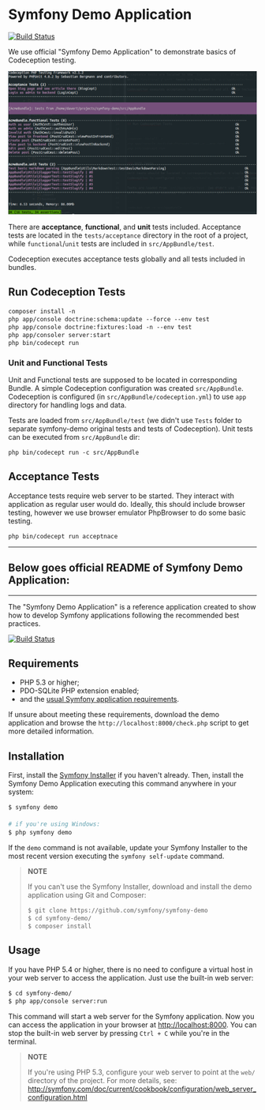 Symfony Demo Application
========================

[![Build Status](https://travis-ci.org/Codeception/symfony-demo.svg?branch=2.1)](https://travis-ci.org/Codeception/symfony-demo)

We use official "Symfony Demo Application" to demonstrate basics of Codeception testing.

![demopic](app/data/demo.png)

There are **acceptance**, **functional**, and **unit** tests included.
Acceptance tests are located in the `tests/acceptance` directory in the root of a project,
while `functional`/`unit` tests are included in `src/AppBundle/test`.

Codeception executes acceptance tests globally and all tests included in bundles.

## Run Codeception Tests

```
composer install -n
php app/console doctrine:schema:update --force --env test
php app/console doctrine:fixtures:load -n --env test
php app/consoler server:start
php bin/codecept run
```

### Unit and Functional Tests

Unit and Functional tests are supposed to be located in corresponding Bundle. A simple Codeception configuration was created `src/AppBundle`.
Codeception is configured (in `src/AppBundle/codeception.yml`) to use `app` directory for handling logs and data.

Tests are loaded from `src/AppBundle/test` (we didn't use `Tests` folder to separate symfony-demo original tests and tests of Codeception).
Unit tests can be executed from `src/AppBundle` dir:

```
php bin/codecept run -c src/AppBundle
```

## Acceptance Tests

Acceptance tests require web server to be started. They interact with application as regular user would do.
Ideally, this should include browser testing, however we use browser emulator PhpBrowser to do some basic testing.

```
php bin/codecept run acceptnace
```

-------

## Below goes official README of Symfony Demo Application:

---

The "Symfony Demo Application" is a reference application created to show how
to develop Symfony applications following the recommended best practices.

[![Build Status](https://travis-ci.org/symfony/symfony-demo.svg?branch=master)](https://travis-ci.org/symfony/symfony-demo)

Requirements
------------

  * PHP 5.3 or higher;
  * PDO-SQLite PHP extension enabled;
  * and the [usual Symfony application requirements](http://symfony.com/doc/current/reference/requirements.html).

If unsure about meeting these requirements, download the demo application and
browse the `http://localhost:8000/check.php` script to get more detailed
information.

Installation
------------

First, install the [Symfony Installer](https://github.com/symfony/symfony-installer)
if you haven't already. Then, install the Symfony Demo Application executing
this command anywhere in your system:

```bash
$ symfony demo

# if you're using Windows:
$ php symfony demo
```

If the `demo` command is not available, update your Symfony Installer to the
most recent version executing the `symfony self-update` command.

> **NOTE**
>
> If you can't use the Symfony Installer, download and install the demo
> application using Git and Composer:
>
>     $ git clone https://github.com/symfony/symfony-demo
>     $ cd symfony-demo/
>     $ composer install

Usage
-----

If you have PHP 5.4 or higher, there is no need to configure a virtual host
in your web server to access the application. Just use the built-in web server:

```bash
$ cd symfony-demo/
$ php app/console server:run
```

This command will start a web server for the Symfony application. Now you can
access the application in your browser at <http://localhost:8000>. You can
stop the built-in web server by pressing `Ctrl + C` while you're in the
terminal.

> **NOTE**
>
> If you're using PHP 5.3, configure your web server to point at the `web/`
> directory of the project. For more details, see:
> http://symfony.com/doc/current/cookbook/configuration/web_server_configuration.html
